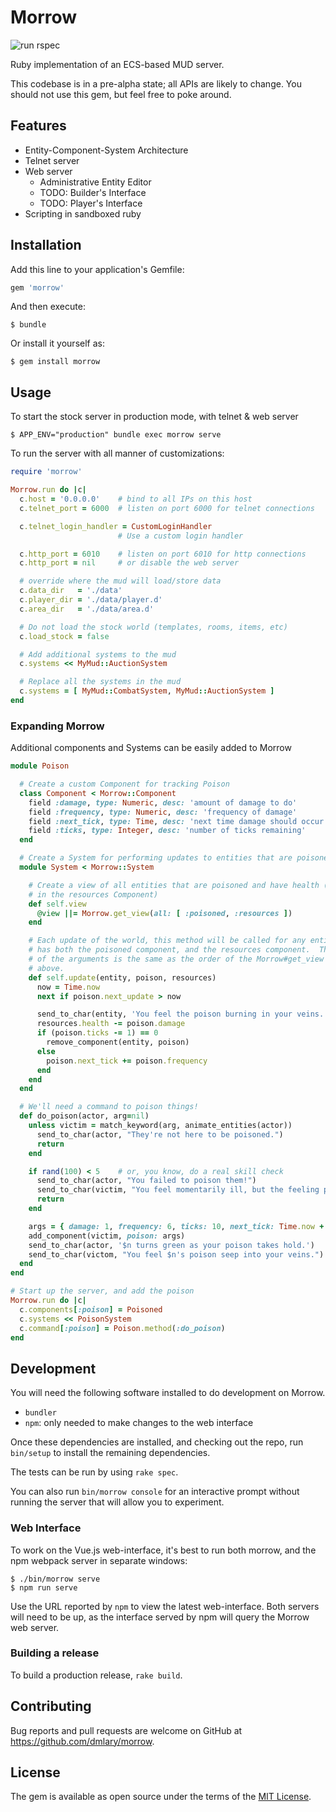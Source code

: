 # Morrow

![run rspec](https://github.com/dmlary/morrow-mud/workflows/run%20rspec/badge.svg)

Ruby implementation of an ECS-based MUD server.

This codebase is in a pre-alpha state; all APIs are likely to change.  You
should not use this gem, but feel free to poke around.

## Features
* Entity-Component-System Architecture
* Telnet server
* Web server
    * Administrative Entity Editor
    * TODO: Builder's Interface
    * TODO: Player's Interface
* Scripting in sandboxed ruby

## Installation

Add this line to your application's Gemfile:

```ruby
gem 'morrow'
```

And then execute:

    $ bundle

Or install it yourself as:

    $ gem install morrow

## Usage

To start the stock server in production mode, with telnet & web server

    $ APP_ENV="production" bundle exec morrow serve

To run the server with all manner of customizations:

```ruby
require 'morrow'

Morrow.run do |c|
  c.host = '0.0.0.0'    # bind to all IPs on this host
  c.telnet_port = 6000  # listen on port 6000 for telnet connections

  c.telnet_login_handler = CustomLoginHandler
                        # Use a custom login handler

  c.http_port = 6010    # listen on port 6010 for http connections
  c.http_port = nil     # or disable the web server

  # override where the mud will load/store data
  c.data_dir   = './data'
  c.player_dir = './data/player.d'
  c.area_dir   = './data/area.d'

  # Do not load the stock world (templates, rooms, items, etc)
  c.load_stock = false

  # Add additional systems to the mud
  c.systems << MyMud::AuctionSystem

  # Replace all the systems in the mud
  c.systems = [ MyMud::CombatSystem, MyMud::AuctionSystem ]
end
```

### Expanding Morrow

Additional components and Systems can be easily added to Morrow

```ruby
module Poison

  # Create a custom Component for tracking Poison
  class Component < Morrow::Component
    field :damage, type: Numeric, desc: 'amount of damage to do'
    field :frequency, type: Numeric, desc: 'frequency of damage'
    field :next_tick, type: Time, desc: 'next time damage should occur'
    field :ticks, type: Integer, desc: 'number of ticks remaining'
  end

  # Create a System for performing updates to entities that are poisoned.
  module System < Morrow::System

    # Create a view of all entities that are poisoned and have health (buried
    # in the resources Component)
    def self.view
      @view ||= Morrow.get_view(all: [ :poisoned, :resources ])
    end

    # Each update of the world, this method will be called for any entity that
    # has both the poisoned component, and the resources component.  The order
    # of the arguments is the same as the order of the Morrow#get_view call
    # above.
    def self.update(entity, poison, resources)
      now = Time.now
      next if poison.next_update > now

      send_to_char(entity, 'You feel the poison burning in your veins.')
      resources.health -= poison.damage
      if (poison.ticks -= 1) == 0
        remove_component(entity, poison)
      else
        poison.next_tick += poison.frequency
      end
    end
  end

  # We'll need a command to poison things!
  def do_poison(actor, arg=nil)
    unless victim = match_keyword(arg, animate_entities(actor))
      send_to_char(actor, "They're not here to be poisoned.")
      return
    end

    if rand(100) < 5    # or, you know, do a real skill check
      send_to_char(actor, "You failed to poison them!")
      send_to_char(victim, "You feel momentarily ill, but the feeling passes.")
      return
    end

    args = { damage: 1, frequency: 6, ticks: 10, next_tick: Time.now + 6 }
    add_component(victim, poison: args)
    send_to_char(actor, '$n turns green as your poison takes hold.')
    send_to_char(victom, "You feel $n's poison seep into your veins.")
  end
end

# Start up the server, and add the poison
Morrow.run do |c|
  c.components[:poison] = Poisoned
  c.systems << PoisonSystem
  c.command[:poison] = Poison.method(:do_poison)
end
```

## Development

You will need the following software installed to do development on Morrow.
* `bundler`
* `npm`: only needed to make changes to the web interface

Once these dependencies are installed, and checking out the repo, run
`bin/setup` to install the remaining dependencies.

The tests can be run by using `rake spec`.

You can also run `bin/morrow console` for an interactive prompt without running
the server that will allow you to experiment.

### Web Interface
To work on the Vue.js web-interface, it's best to run both morrow, and the npm
webpack server in separate windows:

    $ ./bin/morrow serve
    $ npm run serve

Use the URL reported by `npm` to view the latest web-interface.  Both servers
will need to be up, as the interface served by npm will query the Morrow web
server.

### Building a release
To build a production release, `rake build`.

## Contributing

Bug reports and pull requests are welcome on GitHub at
https://github.com/dmlary/morrow.

## License

The gem is available as open source under the terms of the [MIT License](https://opensource.org/licenses/MIT).
